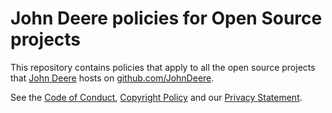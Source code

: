 # John Deere policies for Open Source projects

This repository contains policies that apply to all the open source projects that 
[John Deere](http://www.deere.com) hosts on [github.com/JohnDeere](https://github.com/JohnDeere).

See the [Code of Conduct](./.github/CODE_OF_CONDUCT.md), [Copyright Policy](./.github/COPYRIGHT_POLICY.md) 
and our [Privacy Statement](./.github/PRIVACY.md).
